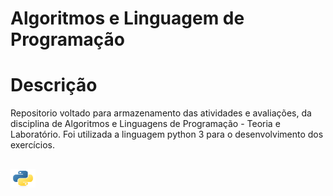 # Algoritmos e  Linguagem de Programação
# Descrição
Repositorio voltado para armazenamento das atividades e avaliações, da disciplina de Algoritmos e Linguagens de Programação - Teoria e Laboratório. Foi utilizada a linguagem python 3 para o desenvolvimento dos exercícios.
##
<img align="center" alt="Rafa-Python" height="30" width="40" src="https://raw.githubusercontent.com/devicons/devicon/master/icons/python/python-original.svg">
